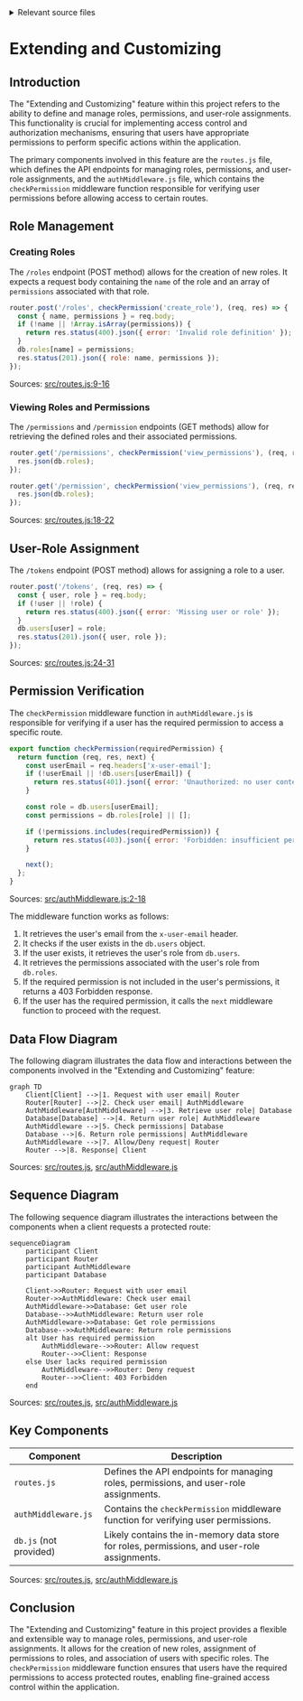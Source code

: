 <details>
<summary>Relevant source files</summary>

The following files were used as context for generating this wiki page:

- [src/routes.js](https://github.com/agattani123/access-control-service/blob/main/src/routes.js)
- [src/authMiddleware.js](https://github.com/agattani123/access-control-service/blob/main/src/authMiddleware.js)
</details>

# Extending and Customizing

## Introduction

The "Extending and Customizing" feature within this project refers to the ability to define and manage roles, permissions, and user-role assignments. This functionality is crucial for implementing access control and authorization mechanisms, ensuring that users have appropriate permissions to perform specific actions within the application.

The primary components involved in this feature are the `routes.js` file, which defines the API endpoints for managing roles, permissions, and user-role assignments, and the `authMiddleware.js` file, which contains the `checkPermission` middleware function responsible for verifying user permissions before allowing access to certain routes.

## Role Management

### Creating Roles

The `/roles` endpoint (POST method) allows for the creation of new roles. It expects a request body containing the `name` of the role and an array of `permissions` associated with that role.

```javascript
router.post('/roles', checkPermission('create_role'), (req, res) => {
  const { name, permissions } = req.body;
  if (!name || !Array.isArray(permissions)) {
    return res.status(400).json({ error: 'Invalid role definition' });
  }
  db.roles[name] = permissions;
  res.status(201).json({ role: name, permissions });
});
```

Sources: [src/routes.js:9-16]()

### Viewing Roles and Permissions

The `/permissions` and `/permission` endpoints (GET methods) allow for retrieving the defined roles and their associated permissions.

```javascript
router.get('/permissions', checkPermission('view_permissions'), (req, res) => {
  res.json(db.roles);
});

router.get('/permission', checkPermission('view_permissions'), (req, res) => {
  res.json(db.roles);
});
```

Sources: [src/routes.js:18-22]()

## User-Role Assignment

The `/tokens` endpoint (POST method) allows for assigning a role to a user.

```javascript
router.post('/tokens', (req, res) => {
  const { user, role } = req.body;
  if (!user || !role) {
    return res.status(400).json({ error: 'Missing user or role' });
  }
  db.users[user] = role;
  res.status(201).json({ user, role });
});
```

Sources: [src/routes.js:24-31]()

## Permission Verification

The `checkPermission` middleware function in `authMiddleware.js` is responsible for verifying if a user has the required permission to access a specific route.

```javascript
export function checkPermission(requiredPermission) {
  return function (req, res, next) {
    const userEmail = req.headers['x-user-email'];
    if (!userEmail || !db.users[userEmail]) {
      return res.status(401).json({ error: 'Unauthorized: no user context' });
    }

    const role = db.users[userEmail];
    const permissions = db.roles[role] || [];

    if (!permissions.includes(requiredPermission)) {
      return res.status(403).json({ error: 'Forbidden: insufficient permissions' });
    }

    next();
  };
}
```

Sources: [src/authMiddleware.js:2-18]()

The middleware function works as follows:

1. It retrieves the user's email from the `x-user-email` header.
2. It checks if the user exists in the `db.users` object.
3. If the user exists, it retrieves the user's role from `db.users`.
4. It retrieves the permissions associated with the user's role from `db.roles`.
5. If the required permission is not included in the user's permissions, it returns a 403 Forbidden response.
6. If the user has the required permission, it calls the `next` middleware function to proceed with the request.

## Data Flow Diagram

The following diagram illustrates the data flow and interactions between the components involved in the "Extending and Customizing" feature:

```mermaid
graph TD
    Client[Client] -->|1. Request with user email| Router
    Router[Router] -->|2. Check user email| AuthMiddleware
    AuthMiddleware[AuthMiddleware] -->|3. Retrieve user role| Database
    Database[Database] -->|4. Return user role| AuthMiddleware
    AuthMiddleware -->|5. Check permissions| Database
    Database -->|6. Return role permissions| AuthMiddleware
    AuthMiddleware -->|7. Allow/Deny request| Router
    Router -->|8. Response| Client
```

Sources: [src/routes.js](), [src/authMiddleware.js]()

## Sequence Diagram

The following sequence diagram illustrates the interactions between the components when a client requests a protected route:

```mermaid
sequenceDiagram
    participant Client
    participant Router
    participant AuthMiddleware
    participant Database

    Client->>Router: Request with user email
    Router->>AuthMiddleware: Check user email
    AuthMiddleware->>Database: Get user role
    Database-->>AuthMiddleware: Return user role
    AuthMiddleware->>Database: Get role permissions
    Database-->>AuthMiddleware: Return role permissions
    alt User has required permission
        AuthMiddleware-->>Router: Allow request
        Router-->>Client: Response
    else User lacks required permission
        AuthMiddleware-->>Router: Deny request
        Router-->>Client: 403 Forbidden
    end
```

Sources: [src/routes.js](), [src/authMiddleware.js]()

## Key Components

| Component | Description |
| --- | --- |
| `routes.js` | Defines the API endpoints for managing roles, permissions, and user-role assignments. |
| `authMiddleware.js` | Contains the `checkPermission` middleware function for verifying user permissions. |
| `db.js` (not provided) | Likely contains the in-memory data store for roles, permissions, and user-role assignments. |

Sources: [src/routes.js](), [src/authMiddleware.js]()

## Conclusion

The "Extending and Customizing" feature in this project provides a flexible and extensible way to manage roles, permissions, and user-role assignments. It allows for the creation of new roles, assignment of permissions to roles, and association of users with specific roles. The `checkPermission` middleware function ensures that users have the required permissions to access protected routes, enabling fine-grained access control within the application.